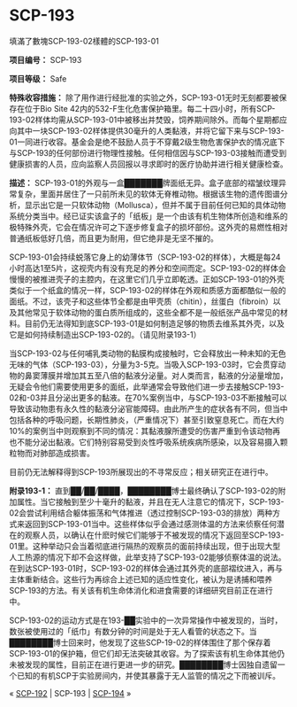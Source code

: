# SCP-193
                        




填滿了數塊SCP-193-02樣體的SCP-193-01



**项目编号：** SCP-193

**项目等级：** Safe

**特殊收容措施：** 除了用作进行经批准的实验之外，SCP-193-01无时无刻都要被保存在位于Bio Site 42内的532-F生化危害保护箱里。每二十四小时，所有SCP-193-02样体均需从SCP-193-01中被移出并焚毁，饲养期间除外。而每个星期都应向其中一块SCP-193-02样体提供30毫升的人类黏液，并将它留下来与SCP-193-01一同进行收容。基金会是绝不鼓励人员于不穿戴2级生物危害保护衣的情况底下与SCP-193的任何部份进行物理性接触。任何相信因与SCP-193-03接触而遭受到健康损害的人员，应向监察人员回报以寻求即时的医疗协助并进行相关健康检查。

**描述：** SCP-193-01的外观与一盒███████牌面纸无异。盒子底部的褶皱纹理异常复杂，里面并居住了一只前所未见的软体无脊椎动物。根据该生物的遗传图谱分析，显示出它是一只软体动物（Mollusca），但并不属于目前任何已知的具体动物系统分类当中。经已证实该盒子的「纸板」是一个由该有机生物体所创造和维系的极特殊外壳，它会在情况许可之下逐步修复盒子的损坏部份。这外壳的易燃性相对普通纸板低好几倍，而且更为耐用，但它绝非是无坚不摧的。

SCP-193-01会持续蜕落它身上的幼薄体节（SCP-193-02的样体），大概是每24小时高达1至5片，这视壳内有没有充足的养分和空间而定。SCP-193-02的样体会慢慢的被推进壳子的主腔内，在这里它们几乎立即乾透。正如SCP-193-01的外壳类似于一个纸盒的情况一样，SCP-193-02的样体在外观和质感方面都酷似一般的面纸。不过，该壳子和这些体节全都是由甲壳质（chitin），丝蛋白（fibroin）以及其他常见于软体动物的蛋白质所组成的，这些全都不是一般纸张产品中常见的材料。目前仍无法得知到底SCP-193-01是如何制造足够的物质去维系其外壳，以及它是如何持续制造出SCP-193-02的。（请见附录193-1）

当SCP-193-02与任何哺乳类动物的黏膜构成接触时，它会释放出一种未知的无色无味的气体（SCP-193-03），分量为3-5克。当吸入SCP-193-03时，它会贯穿动物的鼻窦薄膜并增加其五至八倍的黏液分泌量。对人类而言，黏液的分泌量增加，无疑会令他们需要使用更多的面纸，此举通常会导致他们进一步去接触SCP-193-02和-03并且分泌出更多的黏液。在70%案例当中，与SCP-193-03不断接触可以导致该动物患有永久性的黏液分泌官能障碍。由此所产生的症状各有不同，但当中包括各种的呼吸问题，长期性肺炎，（严重情况下）甚至引致窒息死亡。而在大约10%的案例当中则观察到不同的情况：其黏液腺所遭受的伤害严重到令该动物再也不能分泌出黏液。它们特别容易受到炎性呼吸系统疾病所感染，以及容易摄入颗粒物而对肺部造成损害。

目前仍无法解释得到SCP-193所展现出的不寻常反应；相关研究正在进行中。

**附录193-1：** 直到██/██/████，████████博士最终确认了SCP-193-02的附加属性。当它接触到至少十毫升的黏液，并且在无人注意它的情况下，SCP-193-02会尝试利用结合躯体振荡和气体推进（透过控制SCP-193-03的排放）两种方式来返回到SCP-193-01当中。这些样体似乎会通过感测体温的方法来侦察任何潜在的观察人员，以确认在什麽时候它们能够于不被发现的情况下返回至SCP-193-01里。这种举动只会当着彻底进行隔热的观察员的面前持续出现，但于出现大型人工热源的情况下却不会这样做，此举支持了SCP-193-02能够侦察体温的说法。在到达SCP-193-01时，SCP-193-02的样体会通过其外壳的底部褶纹进入，再与主体重新结合。这些行为再综合上述已知的适应性变化，被认为是诱捕和喂养SCP-193的方法。有关该有机生命体消化和进食需要的详细研究目前正在进行中。

SCP-193-02的运动方式是在193-██实验中的一次异常操作中被发现的，当时，数张被使用过的「纸巾」有数分钟的时间是处于无人看管的状态之下。当████████博士回来时，他发现了这些SCP-19-02的样体围住了那个保存着SCP-193-01的保护箱，但它们却无法突破其收容。为了探索该有机生命体其他仍未被发现的属性，目前正在进行更进一步的研究。████████博士因独自遗留一个已知的有机SCP于实验房间内，并使其暴露于无人监管的情况之下而被训斥。



« [SCP-192](/scp-192) | SCP-193 | [SCP-194](/scp-194) »





                    